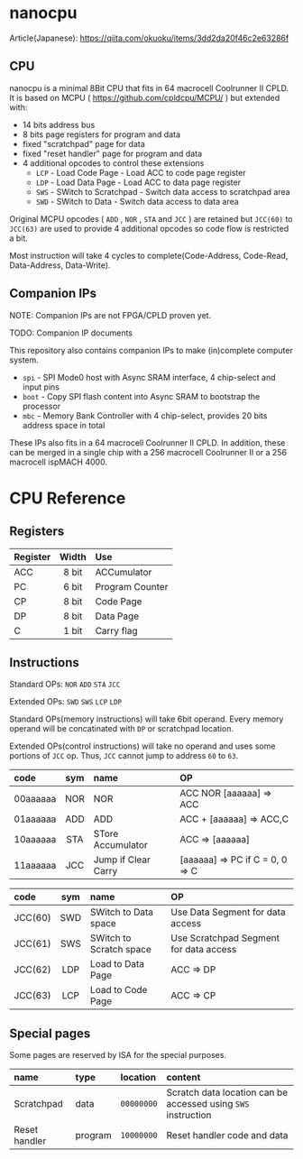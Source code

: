 nanocpu
=======

Article(Japanese): https://qiita.com/okuoku/items/3dd2da20f46c2e63286f

CPU
---

nanocpu is a minimal 8Bit CPU that fits in 64 macrocell Coolrunner II CPLD.
It is based on MCPU ( https://github.com/cpldcpu/MCPU/ ) but extended with:

 - 14 bits address bus
 - 8 bits page registers for program and data
 - fixed "scratchpad" page for data
 - fixed "reset handler" page for program and data
 - 4 additional opcodes to control these extensions
   - `LCP` - Load Code Page - Load ACC to code page register
   - `LDP` - Load Data Page - Load ACC to data page register
   - `SWS` - SWitch to Scratchpad - Switch data access to scratchpad area
   - `SWD` - SWitch to Data - Switch data access to data area

Original MCPU opcodes ( `ADD` , `NOR` , `STA` and `JCC` ) are retained but
`JCC(60)` to `JCC(63)` are used to provide 4 additional opcodes so
code flow is restricted a bit.

Most instruction will take 4 cycles to complete(Code-Address, Code-Read, Data-Address, Data-Write).

Companion IPs
-------------

NOTE: Companion IPs are not FPGA/CPLD proven yet.

TODO: Companion IP documents

This repository also contains companion IPs to make (in)complete computer system.

- `spi` - SPI Mode0 host with Async SRAM interface, 4 chip-select and input pins
- `boot` - Copy SPI flash content into Async SRAM to bootstrap the processor
- `mbc` - Memory Bank Controller with 4 chip-select, provides 20 bits address space in total

These IPs also fits in a 64 macrocell Coolrunner II CPLD. In addition, these can be merged in a single chip with a 256 macrocell Coolrunner II or a 256 macrocell ispMACH 4000.

CPU Reference
=============

Registers
---------

|Register|Width|Use|
|:-------|:---:|:---|
|ACC|8 bit|ACCumulator|
|PC|6 bit|Program Counter|
|CP|8 bit|Code Page|
|DP|8 bit|Data Page|
|C|1 bit|Carry flag|

Instructions
------------

Standard OPs: `NOR` `ADD` `STA` `JCC`

Extended OPs: `SWD` `SWS` `LCP` `LDP`

Standard OPs(memory instructions) will take 6bit operand.
Every memory operand will be concatinated with `DP` or scratchpad location.

Extended OPs(control instructions) will take no operand and uses some portions of `JCC` op.
Thus, `JCC` cannot jump to address `60` to `63`.

|code|sym|name|OP|
|:---|:---:|:---|:---|
|00aaaaaa|NOR|NOR|ACC NOR [aaaaaa] => ACC|
|01aaaaaa|ADD|ADD|ACC + [aaaaaa] => ACC,C|
|10aaaaaa|STA|STore Accumulator|ACC => [aaaaaa]|
|11aaaaaa|JCC|Jump if Clear Carry|[aaaaaa] => PC if C = 0, 0 => C|

|code|sym|name|OP|
|:---|:---:|:---|:---|
|JCC(60)|SWD|SWitch to Data space|Use Data Segment for data access|
|JCC(61)|SWS|SWitch to Scratch space|Use Scratchpad Segment for data access|
|JCC(62)|LDP|Load to Data Page|ACC => DP|
|JCC(63)|LCP|Load to Code Page|ACC => CP|

Special pages
-------------

Some pages are reserved by ISA for the special purposes.

|name|type|location|content|
|:---|:---|:-------|:------|
|Scratchpad|data|`00000000`|Scratch data location can be accessed using `SWS` instruction|
|Reset handler|program|`10000000`|Reset handler code and data|

